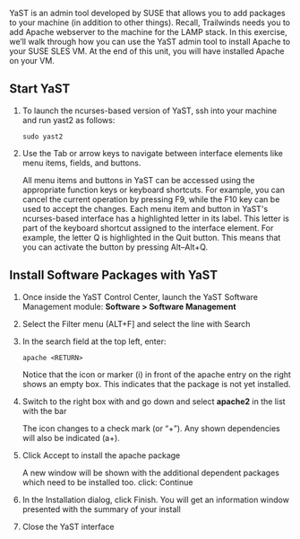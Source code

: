 YaST is an admin tool developed by SUSE that allows you to add packages to your machine (in addition to other things). Recall, Trailwinds needs you to add Apache webserver to the machine for the LAMP stack. In this exercise, we’ll walk through how you can use the YaST admin tool to install Apache to your SUSE SLES VM. At the end of this unit, you will have installed Apache on your VM.

## Start YaST 

1. To launch the ncurses-based version of YaST, ssh into your machine and run yast2 as follows: 

    ```console
    sudo yast2
    ```  

1. Use the Tab or arrow keys to navigate between interface elements like menu items, fields, and buttons.

    All menu items and buttons in YaST can be accessed using the appropriate function keys or keyboard shortcuts. For example, you can cancel the current operation by pressing F9, while the F10 key can be used to accept the changes. Each menu item and button in YaST's ncurses-based interface has a highlighted letter in its label. This letter is part of the keyboard shortcut assigned to the interface element. For example, the letter Q is highlighted in the Quit button. This means that you can activate the button by pressing Alt–Alt+Q. 



## Install Software Packages with YaST

1. Once inside the YaST Control Center, launch the YaST Software Management module: **Software > Software Management**
1. Select the Filter menu (ALT+F] and select the line with Search
1. In the search field at the top left, enter:  

    ```console
    apache <RETURN> 
    ```

    Notice that the icon or marker (i) in front of the apache entry on the right shows an empty box. This indicates that the package is not yet installed. 

1. Switch to the right box with <TAB> and go down and select **apache2** in the list with the <SPACE> bar 

    The icon changes to a check mark (or “+”).  Any shown dependencies will also be indicated (a+). 

1. Click Accept to install the apache package 

    A new window will be shown with the additional dependent packages which need to be installed too.  click: Continue 

1. In the Installation dialog, click Finish. You will get an information window presented with the summary of your install 
1. Close the YaST interface
